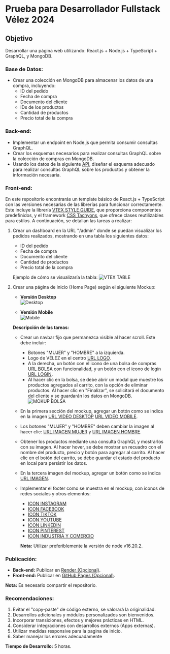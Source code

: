 # Prueba para Desarrollador Fullstack Vélez 2024

## Objetivo
Desarrollar una página web utilizando: React.js + Node.js + TypeScript + GraphQL, y MongoDB.

### Base de Datos:
- Crear una colección en MongoDB para almacenar los datos de una compra, incluyendo:
    - ID del pedido
    - Fecha de compra
    - Documento del cliente
    - IDs de los productos
    - Cantidad de productos
    - Precio total de la compra

### Back-end:
- Implementar un endpoint en Node.js que permita consumir consultas GraphQL.
- Crear los esquemas necesarios para realizar consultas GraphQL sobre la colección de compras en MongoDB.
- Usando los datos de la siguiente [API](https://qacuerosvelez.vtexcommercestable.com.br/api/catalog_system/pub/products/search/), diseñar el esquema adecuado para realizar consultas GraphQL sobre los productos y obtener la información necesaria.

### Front-end:
En este repositorio encontrarás un template básico de React.js + TypeScript con las versiones necesarias de las librerías para funcionar correctamente. Este incluye la librería [VTEX STYLE GUIDE](https://styleguide.vtex.com/), que proporciona componentes predefinidos, y el framework [CSS Tachyons](https://tachyons.io/#style), que ofrece clases reutilizables para estilos. A continuación, se detallan las tareas a realizar:

1. Crear un dashboard en la URL "/admin" donde se puedan visualizar los pedidos realizados, mostrando en una tabla los siguientes datos:
     - ID del pedido
     - Fecha de compra
     - Documento del cliente
     - Cantidad de productos
     - Precio total de la compra

    Ejemplo de cómo se visualizaría la tabla:
    ![VTEX TABLE](https://qacuerosvelez.vtexassets.com/assets/vtex.file-manager-graphql/images/e533d854-e264-4528-84b1-fb5b0686d03c___2a59e76c4e43dc24e92c01a9a0881351.png)

2. Crear una página de inicio (Home Page) según el siguiente Mockup:

    - **Versión Desktop**  
    ![Desktop](https://qacuerosvelez.vtexassets.com/assets/vtex.file-manager-graphql/images/936480a6-74c7-4a77-8cb3-d5dae8d346fb___255447a52203bc4e30cc4e362f74cfd9.jpg)
    
    - **Versión Mobile**  
    ![Mobile](https://qacuerosvelez.vtexassets.com/assets/vtex.file-manager-graphql/images/71cd6c66-376e-4ba1-8c3a-a3c72226a6cd___fca530bbc25b241786e15412b89d76bb.jpg)

    **Descripción de las tareas:**
    - Crear un navbar fijo que permanezca visible al hacer scroll. Este debe incluir:
        - Botones "MUJER" y "HOMBRE" a la izquierda.
        - Logo de VÉLEZ en el centro [URL LOGO](https://cuerosvelezco.vtexassets.com/assets/vtex/assets-builder/cuerosvelezco.storetheme/1.0.17/svgs/logo-velez___809b118a59d617f3ad6fbebb950fdb8f.svg).
        - A la derecha, un botón con el icono de una bolsa de compras [URL BOLSA](https://cuerosvelezco.vtexassets.com/arquivos/miniCart2.svg) con funcionalidad, y un botón con el icono de login [URL LOGIN](https://cuerosvelezco.vtexassets.com/arquivos/account02.svg).
        - Al hacer clic en la bolsa, se debe abrir un modal que muestre los productos agregados al carrito, con la opción de eliminar productos. Al hacer clic en "Finalizar", se solicitará el documento del cliente y se guardarán los datos en MongoDB.
        ![MOKUP BOLSA](https://qacuerosvelez.vtexassets.com/assets/vtex.file-manager-graphql/images/22c57923-5479-4649-a0bc-f53656c5a125___d434dc79ae21314599e7e33570588e83.png)
    - En la primera sección del mockup, agregar un botón como se indica en la imagen [URL VIDEO DESKTOP](https://cuerosvelezco.vtexcommercestable.com.br/api/dataentities/AA/documents/876/video/attachments/cap1_ban_desktp.mp4) [URL VIDEO MOBILE](https://cuerosvelezco.vtexcommercestable.com.br/api/dataentities/AA/documents/877/video/attachments/cap1_ban_mbile.mp4).
    - Los botones "MUJER" y "HOMBRE" deben cambiar la imagen al hacer clic: [URL IMAGEN MUJER](https://cuerosvelezco.vtexassets.com/assets/vtex.file-manager-graphql/images/c8c9872d-c9ac-4156-8410-01c780c569c5___607cd69d7a9fb84838e4923578621b85.jpg) y [URL IMAGEN HOMBRE](https://cuerosvelezco.vtexassets.com/assets/vtex.file-manager-graphql/images/13c6de0e-6d36-4bbb-9c75-82457ce8df70___000e8dd8c03ebbbf633733626b307dce.jpg).
    - Obtener los productos mediante una consulta GraphQL y mostrarlos con su imagen. Al hacer hover, se debe mostrar un recuadro con el nombre del producto, precio y botón para agregar al carrito. Al hacer clic en el botón del carrito, se debe guardar el estado del producto en local para persistir los datos.
    - En la tercera imagen del mockup, agregar un botón como se indica [URL IMAGEN](https://cuerosvelezco.vtexassets.com/assets/vtex.file-manager-graphql/images/0d4ff15f-3e84-4962-a45b-8b5580ae7770___1af093372608055184268a51e91ab168.jpg).
    - Implementar el footer como se muestra en el mockup, con íconos de redes sociales y otros elementos:
        - [ICON INSTAGRAM](https://cuerosvelezco.vtexassets.com/assets/vtex/assets-builder/cuerosvelezco.storetheme/1.0.17/svgs/home/outline-instagram___617fd1332ff0715da96f9446696122f7.svg)
        - [ICON FACEBOOK](https://cuerosvelezco.vtexassets.com/assets/vtex/assets-builder/cuerosvelezco.storetheme/1.0.17/svgs/home/outline-facebook___6e1615d55aac55794435fe8d695c0a7e.svg)
        - [ICON TIKTOK](https://cuerosvelezco.vtexassets.com/assets/vtex/assets-builder/cuerosvelezco.storetheme/1.0.17/svgs/home/outline-tiktok___572da0db9892477e37214a7a21ae0490.svg)
        - [ICON YOUTUBE](https://cuerosvelezco.vtexassets.com/assets/vtex/assets-builder/cuerosvelezco.storetheme/1.0.17/svgs/home/outline-youtube___263827c4c87b0364f40c7d6f68fefab5.svg)
        - [ICON LINKEDIN](https://cuerosvelezco.vtexassets.com/assets/vtex/assets-builder/cuerosvelezco.storetheme/1.0.17/svgs/home/outline-linkedin___420948e38707c9909ee65de29cdbca49.svg)
        - [ICON PINTEREST](https://cuerosvelezco.vtexassets.com/assets/vtex/assets-builder/cuerosvelezco.storetheme/1.0.17/svgs/home/outline-pinterest___fcd9ac31e61143fec4a187d0bdc23098.svg)
        - [ICON INDUSTRIA Y COMERCIO](https://cuerosvelezco.vtexassets.com/arquivos/logo-sic.png)

      **Nota:** Utilizar preferiblemente la versión de node v16.20.2.

### Publicación:
- **Back-end:** Publicar en [Render (Opcional)](https://render.com/).
- **Front-end:** Publicar en [GitHub Pages (Opcional)](https://pages.github.com/).

**Nota:** Es necesario compartir el repositorio.

### Recomendaciones:
1. Evitar el "copy-paste" de código externo, se valorará la originalidad.
2. Desarrollos adicionales y módulos personalizados son bienvenidos.
3. Incorporar transiciones, efectos y mejores prácticas en HTML.
4. Considerar integraciones con desarrollos externos (Apps externas).
5. Utilizar medidas responsive para la pagina de inicio.
6. Saber manejar los errores adecuadamente

**Tiempo de Desarrollo:** 5 horas.
